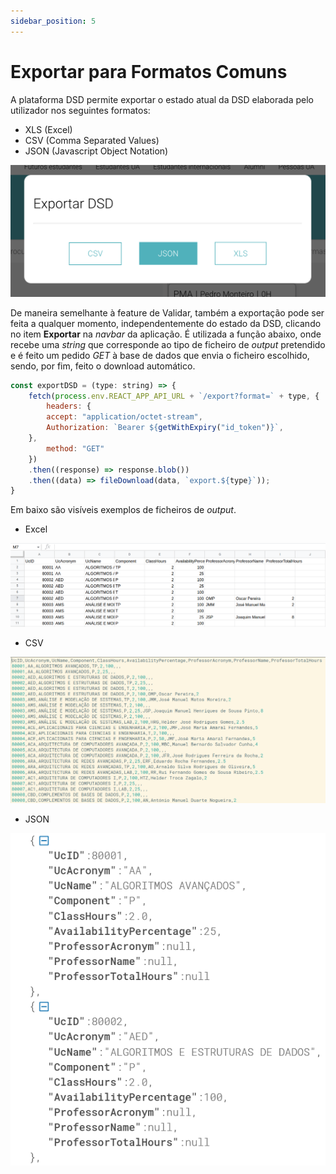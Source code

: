 ```yaml
---
sidebar_position: 5
---
```


# Exportar para Formatos Comuns

A plataforma DSD permite exportar o estado atual da DSD elaborada pelo utilizador nos seguintes formatos:
- XLS (Excel)
- CSV (Comma Separated Values)
- JSON (Javascript Object Notation)

![Exportar DSD](./exportar.png)

De maneira semelhante à feature de Validar, também a exportação pode ser feita a qualquer momento, independentemente do estado da DSD, clicando no item **Exportar** na *navbar* da aplicação. É utilizada a função abaixo, onde recebe uma *string* que corresponde ao tipo de ficheiro de *output* pretendido e é feito um pedido *GET* à base de dados que envia o ficheiro escolhido, sendo, por fim, feito o download automático.
```js
const exportDSD = (type: string) => {
    fetch(process.env.REACT_APP_API_URL + `/export?format=` + type, {
        headers: {
        accept: "application/octet-stream",
        Authorization: `Bearer ${getWithExpiry("id_token")}`,
    },
        method: "GET"
    })
    .then((response) => response.blob())
    .then((data) => fileDownload(data, `export.${type}`));
}
```

Em baixo são visíveis exemplos de ficheiros de *output*.
- Excel

![DSD Excel](./excel.png)

- CSV

![DSD CSV](./csv.png)

- JSON

![DSD JSON](./json.png)

